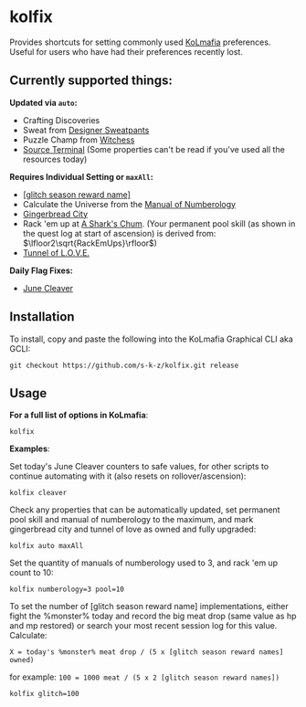 # kolfix

Provides shortcuts for setting commonly used [KoLmafia](https://github.com/kolmafia/kolmafia/) preferences. Useful for users who have had their preferences recently lost.

## Currently supported things:

__Updated via `auto`:__

 * Crafting Discoveries
 * Sweat from [Designer Sweatpants](https://kol.coldfront.net/thekolwiki/index.php/Designer_sweatpants)
 * Puzzle Champ from [Witchess](https://kol.coldfront.net/thekolwiki/index.php/Your_Witchess_Set)
 * [Source Terminal](https://kol.coldfront.net/thekolwiki/index.php/Source_Terminal) (Some properties can't be read if you've used all the resources today)

__Requires Individual Setting or `maxAll`:__

 * [\[glitch season reward name\]](https://kol.coldfront.net/thekolwiki/index.php/Glitch_season_reward_name)
 * Calculate the Universe from the [Manual of Numberology](https://kol.coldfront.net/thekolwiki/index.php/Manual_of_Numberology)
 * [Gingerbread City](https://kol.coldfront.net/thekolwiki/index.php/Civic_Planning_Office)
 * Rack 'em up at [A Shark's Chum](https://kol.coldfront.net/thekolwiki/index.php/A_Shark's_Chum). (Your permanent pool skill (as shown in the quest log at start of ascension) is derived from: $\lfloor2\sqrt{RackEmUps}\rfloor$)
 * [Tunnel of L.O.V.E.](https://kol.coldfront.net/thekolwiki/index.php/The_Tunnel_of_L.O.V.E.)

__Daily Flag Fixes:__

 * [June Cleaver](https://kol.coldfront.net/thekolwiki/index.php/June_cleaver)

## Installation

To install, copy and paste the following into the KoLmafia Graphical CLI aka GCLI:

```
git checkout https://github.com/s-k-z/kolfix.git release
```

## Usage

__For a full list of options in KoLmafia__:
```
kolfix
```

__Examples__:

Set today's June Cleaver counters to safe values, for other scripts to continue automating with it (also resets on rollover/ascension):
```
kolfix cleaver
```

Check any properties that can be automatically updated, set permanent pool skill and manual of numberology to the maximum, and mark gingerbread city and tunnel of love as owned and fully upgraded:
```
kolfix auto maxAll
```

Set the quantity of manuals of numberology used to 3, and rack 'em up count to 10:
```
kolfix numberology=3 pool=10
```

To set the number of [glitch season reward name] implementations, either fight the %monster% today and record the big meat drop (same value as hp and mp restored) or search your most recent session log for this value. Calculate: 

`X = today's %monster% meat drop / (5 x [glitch season reward names] owned)`

for example: `100 = 1000 meat / (5 x 2 [glitch season reward names])`
```
kolfix glitch=100
```